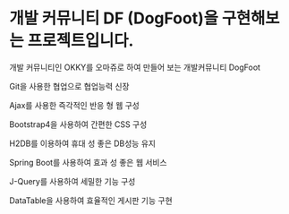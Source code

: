 
# 개발 커뮤니티 DF (DogFoot)을 구현해보는 프로젝트입니다.

개발 커뮤니티인 OKKY를 오마쥬로 하여 만들어 보는 개발커뮤니티 DogFoot

Git을 사용한 협업으로 협업능력 신장

Ajax를 사용한 즉각적인 반응 형 웹 구성

Bootstrap4을 사용하여 간편한 CSS 구성

H2DB를 이용하여 휴대 성 좋은 DB성능 유지

Spring Boot를 사용하여 효과 성 좋은 웹 서비스

J-Query를 사용하여 세밀한 기능 구성

DataTable을 사용하여 효율적인 게시판 기능 구현
